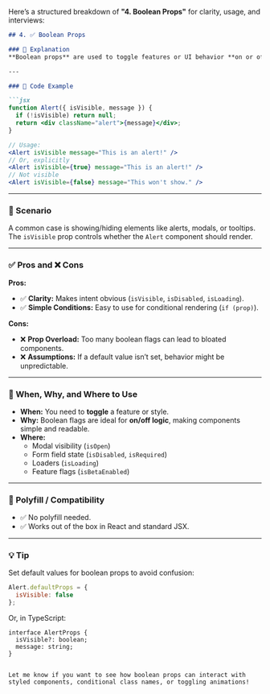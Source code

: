 Here’s a structured breakdown of **"4. Boolean Props"** for clarity, usage, and interviews:

```markdown
## 4. ✅ Boolean Props

### 🧠 Explanation
**Boolean props** are used to toggle features or UI behavior **on or off**. In JSX, simply writing the prop name implies `true`, while omitting it or setting it explicitly to `false` turns it off.

---

### 🧪 Code Example

```jsx
function Alert({ isVisible, message }) {
  if (!isVisible) return null;
  return <div className="alert">{message}</div>;
}

// Usage:
<Alert isVisible message="This is an alert!" />
// Or, explicitly
<Alert isVisible={true} message="This is an alert!" />
// Not visible
<Alert isVisible={false} message="This won't show." />
```

---

### 📖 Scenario

A common case is showing/hiding elements like alerts, modals, or tooltips. The `isVisible` prop controls whether the `Alert` component should render.

---

### ✅ Pros and ❌ Cons

**Pros:**
- ✅ **Clarity:** Makes intent obvious (`isVisible`, `isDisabled`, `isLoading`).
- ✅ **Simple Conditions:** Easy to use for conditional rendering (`if (prop)`).

**Cons:**
- ❌ **Prop Overload:** Too many boolean flags can lead to bloated components.
- ❌ **Assumptions:** If a default value isn’t set, behavior might be unpredictable.

---

### 📌 When, Why, and Where to Use

- **When:** You need to **toggle** a feature or style.
- **Why:** Boolean flags are ideal for **on/off logic**, making components simple and readable.
- **Where:**
  - Modal visibility (`isOpen`)
  - Form field state (`isDisabled`, `isRequired`)
  - Loaders (`isLoading`)
  - Feature flags (`isBetaEnabled`)

---

### 🧯 Polyfill / Compatibility

- ✅ No polyfill needed.
- ✅ Works out of the box in React and standard JSX.

---

### 💡 Tip

Set default values for boolean props to avoid confusion:

```jsx
Alert.defaultProps = {
  isVisible: false
};
```

Or, in TypeScript:

```tsx
interface AlertProps {
  isVisible?: boolean;
  message: string;
}
```
```

Let me know if you want to see how boolean props can interact with styled components, conditional class names, or toggling animations!